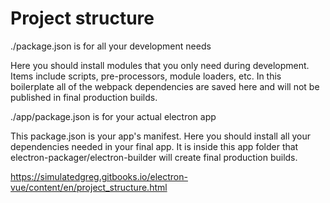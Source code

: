 # Project structure

./package.json is for all your development needs

Here you should install modules that you only need during development. Items include scripts, pre-processors, module loaders, etc. In this boilerplate all of the webpack dependencies are saved here and will not be published in final production builds.

./app/package.json is for your actual electron app

This package.json is your app's manifest. Here you should install all your dependencies needed in your final app. It is inside this app folder that electron-packager/electron-builder will create final production builds.

https://simulatedgreg.gitbooks.io/electron-vue/content/en/project_structure.html
